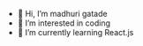 - 👋 Hi, I’m madhuri gatade
- 👀 I’m interested in coding
- 🌱 I’m currently learning React.js

<!---
madhurikore/madhurikore is a ✨ special ✨ repository because its `README.md` (this file) appears on your GitHub profile.
You can click the Preview link to take a look at your changes.
--->
